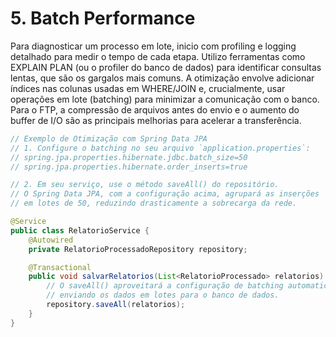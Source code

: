 # 5. Batch Performance

Para diagnosticar um processo em lote, inicio com profiling e logging detalhado para medir o tempo de cada etapa. Utilizo ferramentas como EXPLAIN PLAN (ou o profiler do banco de dados) para identificar consultas lentas, que são os gargalos mais comuns. A otimização envolve adicionar índices nas colunas usadas em WHERE/JOIN e, crucialmente, usar operações em lote (batching) para minimizar a comunicação com o banco. Para o FTP, a compressão de arquivos antes do envio e o aumento do buffer de I/O são as principais melhorias para acelerar a transferência.

```java    
// Exemplo de Otimização com Spring Data JPA
// 1. Configure o batching no seu arquivo `application.properties`:
// spring.jpa.properties.hibernate.jdbc.batch_size=50
// spring.jpa.properties.hibernate.order_inserts=true

// 2. Em seu serviço, use o método saveAll() do repositório.
// O Spring Data JPA, com a configuração acima, agrupará as inserções
// em lotes de 50, reduzindo drasticamente a sobrecarga da rede.

@Service
public class RelatorioService {
    @Autowired
    private RelatorioProcessadoRepository repository;

    @Transactional
    public void salvarRelatorios(List<RelatorioProcessado> relatorios) {
        // O saveAll() aproveitará a configuração de batching automaticamente,
        // enviando os dados em lotes para o banco de dados.
        repository.saveAll(relatorios);
    }
}

